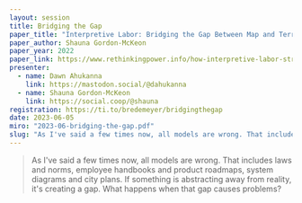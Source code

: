 ```yaml
---
layout: session
title: Bridging the Gap
paper_title: "Interpretive Labor: Bridging the Gap Between Map and Territory"
paper_author: Shauna Gordon-McKeon
paper_year: 2022
paper_link: https://www.rethinkingpower.info/how-interpretive-labor-straddles-the-gap-between-rules-and-reality/
presenter:
  - name: Dawn Ahukanna
    link: https://mastodon.social/@dahukanna
  - name: Shauna Gordon-McKeon
    link: https://social.coop/@shauna
registration: https://ti.to/bredemeyer/bridgingthegap
date: 2023-06-05
miro: "2023-06-bridging-the-gap.pdf"
slug: "As I've said a few times now, all models are wrong. That includes laws and norms, employee handbooks and product roadmaps, system diagrams and city plans. If something is abstracting away from reality, it's creating a gap. What happens when that gap causes problems?"
---
```


> As I've said a few times now, all models are wrong. That includes laws and norms, employee handbooks and product roadmaps, system diagrams and city plans. If something is abstracting away from reality, it's creating a gap. What happens when that gap causes problems?
